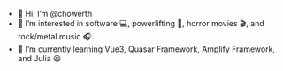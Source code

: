 - 👋 Hi, I’m @chowerth
- 👀 I’m interested in software :computer:, powerlifting :muscle:, horror movies :clapper:, and rock/metal music :headphones:. 
- 🌱 I’m currently learning Vue3, Quasar Framework, Amplify Framework, and Julia :smiley:

<!---
chowerth/chowerth is a ✨ special ✨ repository because its `README.md` (this file) appears on your GitHub profile.
You can click the Preview link to take a look at your changes.
--->
